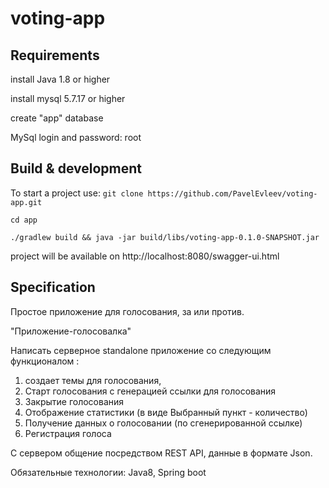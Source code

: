 # voting-app

## Requirements

install Java 1.8 or higher

install mysql 5.7.17 or higher

create "app" database 

MySql login and password: root

## Build & development

To start a project use:
`git clone https://github.com/PavelEvleev/voting-app.git`

`cd app`

`./gradlew build && java -jar build/libs/voting-app-0.1.0-SNAPSHOT.jar`

project will be available on http://localhost:8080/swagger-ui.html

## Specification

Простое приложение для голосования, за или против.

"Приложение-голосовалка"

Написать серверное standalone приложение со следующим функционалом : 
1) создает темы для голосования,
2) Старт голосования с генерацией ссылки для голосования 
3) Закрытие голосования 
4) Отображение статистики (в виде Выбранный пункт - количество)
5) Получение данных о голосовании (по сгенерированной ссылке)
6) Регистрация голоса

С сервером общение посредством REST API, данные в формате Json.

Обязательные технологии: Java8, Spring boot
